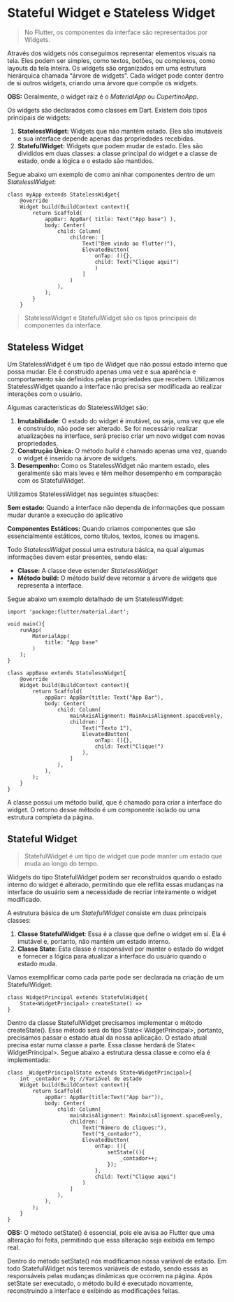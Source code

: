 # Stateful Widget e Stateless Widget
> No Flutter, os componentes da interface são representados por Widgets.

Através dos widgets nós conseguimos representar elementos visuais na tela. Eles podem ser simples, como textos, botões, ou complexos, como layouts da tela inteira. Os widgets são organizados em uma estrutura hierárquica chamada “árvore de widgets”. Cada widget pode conter dentro de si outros widgets, criando uma árvore que compõe os widgets.

**OBS:** Geralmente, o widget raiz é o _MaterialApp_ ou _CupertinoApp_.

Os widgets são declarados como classes em Dart. Existem dois tipos principais de widgets:

1. **StatelessWidget:** Widgets que não mantém estado. Eles são imutáveis e sua interface depende apenas das propriedades recebidas.
2. **StatefulWidget:** Widgets que podem mudar de estado. Eles são divididos em duas classes: a classe principal do widget e a classe de estado, onde a lógica e o estado são mantidos.

Segue abaixo um exemplo de como aninhar componentes dentro de um _StatelessWidget_:
```
class myApp extends StatelessWidget{ 
	@override 
	Widget build(BuildContext context){ 
		return Scaffold(
			appBar: AppBar( title: Text("App base") ), 
			body: Center( 
				child: Column( 
					children: [ 
						Text("Bem vindo ao flutter!"), 
						ElevatedButton( 
							onTap: (){}, 
							child: Text("Clique aqui!") 
							) 
						] 
					) 
				), 
			); 
		} 
	}
```

> StatelessWidget e StatefulWidget são os tipos principais de componentes da interface.

## Stateless Widget

Um StatelessWidget é um tipo de Widget que não possui estado interno que possa mudar. Ele é construído apenas uma vez e sua aparência e comportamento são definidos pelas propriedades que recebem. Utilizamos StatelessWidget quando a interface não precisa ser modificada ao realizar interações com o usuário.

Algumas características do StatelessWidget são:

1. **Imutabilidade**: O estado do widget é imutável, ou seja, uma vez que ele é construído, não pode ser alterado. Se for necessário realizar atualizações na interface, será preciso criar um novo widget com novas propriedades.
2. **Construção Única:** O método _build_ é chamado apenas uma vez, quando o widget é inserido na árvore de widgets.
3. **Desempenho:** Como os StatelessWidget não mantem estado, eles geralmente são mais leves e têm melhor desempenho em comparação com os StatefulWidget.

Utilizamos StatelessWidget nas seguintes situações:

**Sem estado:** Quando a interface não dependa de informações que possam mudar durante a execução do aplicativo

**Componentes Estáticos:** Quando criamos componentes que são essencialmente estáticos, como títulos, textos, ícones ou imagens.

Todo _StatelessWidget_ possui uma estrutura básica, na qual algumas informações devem estar presentes, sendo elas:

- **Classe:** A classe deve estender _StatelessWidget_
- **Método build:** O método _build_ deve retornar a árvore de widgets que representa a interface.

Segue abaixo um exemplo detalhado de um StatelessWidget:
```
import 'package:flutter/material.dart'; 

void main(){ 
	runApp( 
		MaterialApp( 
			title: "App base" 
		) 
	); 
} 

class appBase extends StatelessWidget{ 
	@override 
	Widget build(BuildContext context){ 
		return Scaffold( 
			appBar: AppBar(title: Text("App Bar"), 
			body: Center( 
				child: Column( 
					mainAxisAlignment: MainAxisAlignment.spaceEvenly, 
					children: [ 
						Text("Texto 1"), 
						ElevatedButton( 
							onTap: (){}, 
							child: Text("Clique!") 
						),
					] 
				), 
			), 
		); 
	} 
}
```

A classe possui um método build, que é chamado para criar a interface do widget. O retorno desse método é um componente isolado ou uma estrutura completa da página.

## Stateful Widget

>StatefulWidget é um tipo de widget que pode manter um estado que muda ao longo do tempo.

Widgets do tipo StatefulWidget podem ser reconstruídos quando o estado interno do widget é alterado, permitindo que ele reflita essas mudanças na interface do usuário sem a necessidade de recriar inteiramente o widget modificado.

A estrutura básica de um _StatefulWidget_ consiste em duas principais classes:

1. **Classe StatefulWidget**: Essa é a classe que define o widget em si. Ela é imutável e, portanto, não mantém um estado interno.
2. **Classe State**: Esta classe é responsável por manter o estado do widget e fornecer a lógica para atualizar a interface do usuário quando o estado muda.

Vamos exemplificar como cada parte pode ser declarada na criação de um StatefulWidget:
```
class WidgetPrincipal extends StatefulWidget{ 
	State<WidgetPrincipal> createState() => 
}
```

Dentro da classe StatefulWidget precisamos implementar o método createState(). Esse método será do tipo State< WidgetPrincipal>, portanto, precisamos passar o estado atual da nossa aplicação. O estado atual precisa estar numa classe a parte. Essa classe herdará de State< WidgetPrincipal>. Segue abaixo a estrutura dessa classe e como ela é implementada:

```
class _WidgetPrincipalState extends State<WidgetPrincipal>{ 
	int _contador = 0; //Variável de estado 
	Widget build(BuildContext context){ 
		return Scaffold( 
			appBar: AppBar(title:Text("App bar")), 
			body: Center( 
				child: Column( 
					mainAxisAlignment: MainAxisAlignment.spaceEvenly, 
					children: [ 
						Text("Número de cliques:"), 
						Text("$_contador"), 
						ElevatedButton( 
							onTap: (){ 
								setState((){ 
									_contador++; 
								}); 
							}, 
							child: Text("Clique aqui") 
						) 
					] 
				), 
			), 
		); 
	} 
}
```

**OBS:** O método setState() é essencial, pois ele avisa ao Flutter que uma alteração foi feita, permitindo que essa alteração seja exibida em tempo real.

Dentro do método setState() nós modificamos nossa variável de estado. Em todo StatefulWidget nós teremos variáveis de estado, sendo essas as responsáveis pelas mudanças dinâmicas que ocorrem na página. Após setState ser executado, o método build é executado novamente, reconstruindo a interface e exibindo as modificações feitas.
